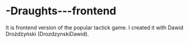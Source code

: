 # -Draughts---frontend
It is frontend version of the popular tactick game. I created it with Dawid Drożdżyński (DrozdzynskiDawid).

